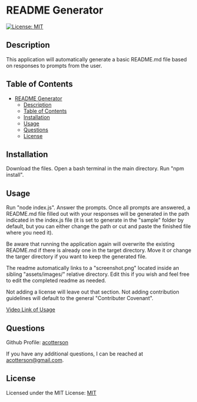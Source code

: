 # README Generator

[![License: MIT](https://img.shields.io/badge/License-MIT-yellow.svg)](https://opensource.org/licenses/MIT)

## Description

This application will automatically generate a basic README.md file based on responses to prompts from the user.

## Table of Contents

- [README Generator](#readme-generator)
  - [Description](#description)
  - [Table of Contents](#table-of-contents)
  - [Installation](#installation)
  - [Usage](#usage)
  - [Questions](#questions)
  - [License](#license)

## Installation

Download the files. Open a bash terminal in the main directory. Run "npm install". 

## Usage

Run "node index.js". Answer the prompts. Once all prompts are answered, a README.md file filled out with your responses will be generated in the path indicated in the index.js file (it is set to generate in the "sample" folder by default, but you can either change the path or cut and paste the finished file where you need it).

Be aware that running the application again will overwrite the existing README.md if there is already one in the target directory. Move it or change the targer directory if you want to keep the generated file.

The readme automatically links to a "screenshot.png" located inside an sibling "assets/images/" relative directory. Edit this if you wish and feel free to edit the completed readme as needed.

Not adding a license will leave out that section. Not adding contribution guidelines will default to the general "Contributer Covenant".

[Video Link of Usage](assets/videos/readmeGen.mp4)

## Questions

Github Profile: [acotterson](https://github.com/acotterson)

If you have any additional questions, I can be reached at [acotterson@gmail.com](mailto:acotterson@gmail.com).

## License

Licensed under the MIT License: [MIT](https://opensource.org/licenses/MIT)
